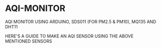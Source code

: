 # AQI-MONITOR
AQI MONITOR USING ARDUINO, SDS011 (FOR PM2.5 &amp; PM10), MQ135 AND DHT11 

HERE'S A GUIDE TO MAKE AN AQI SENSOR USING THE ABOVE MENTIONED SENSORS

